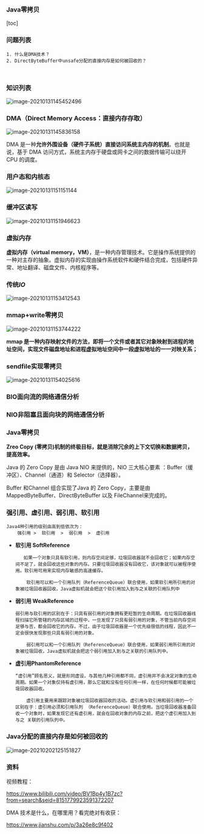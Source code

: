 ### Java零拷贝

[toc]

### 问题列表

```
1. 什么是DMA技术？
2. DirectByteBuffer中unsafe分配的直接内存是如何被回收的？



```

### 知识列表

![image-20210131145452496](/Users/fangxiaowei/git/note/java零拷贝/images/image-20210131145452496.png)



### DMA（Direct Memory Access：直接内存存取）

![image-20210131145836158](/Users/fangxiaowei/git/note/java零拷贝/images/image-20210131145836158.png)

DMA 是一种**允许外围设备（硬件子系统）直接访问系统主内存的机制**。也就是说，基于 DMA 访问方式，系统主内存于硬盘或网卡之间的数据传输可以绕开 CPU 的调度。



### 用户态和内核态

![image-20210131151151144](/Users/fangxiaowei/git/note/java零拷贝/images/image-20210131151151144.png)



### 缓冲区读写

![image-20210131151946623](/Users/fangxiaowei/git/note/java零拷贝/images/image-20210131151946623.png)



### 虚拟内存

**虚拟内存（virtual memory，VM）**，是一种内存管理技术。它是操作系统提供的一种对主存的抽象。虚拟内存的实现由操作系统软件和硬件结合完成，包括硬件异常、地址翻译、磁盘文件、内核程序等。





### 传统*IO*

![image-20210131153412543](/Users/fangxiaowei/git/note/java零拷贝/images/image-20210131153412543.png)



### mmap+write零拷贝

![image-20210131153744222](/Users/fangxiaowei/git/note/java零拷贝/images/image-20210131153744222.png)



**mmap 是一种内存映射文件的方法，即将一个文件或者其它对象映射到进程的地址空间，实现文件磁盘地址和进程虚拟地址空间中一段虚拟地址的一一对映关系；**





### sendfile实现零拷贝

![image-20210131154025616](/Users/fangxiaowei/git/note/java零拷贝/images/image-20210131154025616.png)



### BIO面向流的网络通信分析





### NIO非阻塞且面向块的网络通信分析





### Java零拷贝

**Zreo Copy (零拷贝)机制的终极目标，就是消除冗余的上下文切换和数据拷贝，提高效率。**

 Java 的 Zero Copy 是由 Java NIO 来提供的，NIO 三大核心要素 ：Buffer（缓冲区）、Channel（通道）和 Selector（选择器）。

Buffer 和Channel 组合实现了Java 的 Zero Copy，主要是由 MappedByteBuffer、DirectByteBuffer 以及 FileChannel来完成的。





### 强引用、虚引用、弱引用、软引用

```
Java4种引用的级别由高到低依次为：
    强引用 >  软引用  >  弱引用  >  虚引用
```



- **软引用 SoftReference**

  ```
     如果一个对象只具有软引用，则内存空间足够，垃圾回收器就不会回收它；如果内存空间不足了，就会回收这些对象的内存。只要垃圾回收器没有回收它，该对象就可以被程序使用。软引用可用来实现内存敏感的高速缓存。
  
      软引用可以和一个引用队列（ReferenceQueue）联合使用，如果软引用所引用的对象被垃圾回收器回收，Java虚拟机就会把这个软引用加入到与之关联的引用队列中
  ```

  

- **弱引用 WeakReference**

  ```
  弱引用与软引用的区别在于：只具有弱引用的对象拥有更短暂的生命周期。在垃圾回收器线程扫描它所管辖的内存区域的过程中，一旦发现了只具有弱引用的对象，不管当前内存空间足够与否，都会回收它的内存。不过，由于垃圾回收器是一个优先级很低的线程，因此不一定会很快发现那些只具有弱引用的对象。
  
      弱引用可以和一个引用队列（ReferenceQueue）联合使用，如果弱引用所引用的对象被垃圾回收，Java虚拟机就会把这个弱引用加入到与之关联的引用队列中。
  ```

  

- **虚引用PhantomReference**

  ```
  “虚引用”顾名思义，就是形同虚设，与其他几种引用都不同，虚引用并不会决定对象的生命周期。如果一个对象仅持有虚引用，那么它就和没有任何引用一样，在任何时候都可能被垃圾回收器回收。
  
      虚引用主要用来跟踪对象被垃圾回收器回收的活动。虚引用与软引用和弱引用的一个区别在于：虚引用必须和引用队列 （ReferenceQueue）联合使用。当垃圾回收器准备回收一个对象时，如果发现它还有虚引用，就会在回收对象的内存之前，把这个虚引用加入到与之 关联的引用队列中。
  ```

  

### Java分配的直接内存是如何被回收的

![image-20210202125151827](/Users/fangxiaowei/git/note/java零拷贝/images/image-20210202125151827.png)



### 资料

视频教程：

https://www.bilibili.com/video/BV1Bp4y1B7zc?from=search&seid=8151779923591372207

DMA 技术是什么，在哪里用？看完绝对有收获：

https://www.jianshu.com/p/3a26e8c9f402



